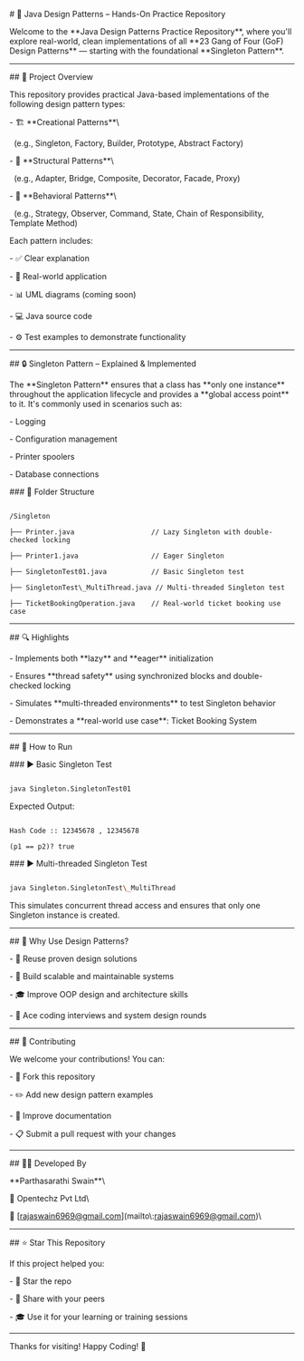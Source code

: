 \# 🎯 Java Design Patterns – Hands-On Practice Repository



Welcome to the \*\*Java Design Patterns Practice Repository\*\*, where you'll explore real-world, clean implementations of all \*\*23 Gang of Four (GoF) Design Patterns\*\* — starting with the foundational \*\*Singleton Pattern\*\*.



---



\## 📘 Project Overview



This repository provides practical Java-based implementations of the following design pattern types:



\- 🏗️ \*\*Creational Patterns\*\*\\

&nbsp; (e.g., Singleton, Factory, Builder, Prototype, Abstract Factory)

\- 🧹 \*\*Structural Patterns\*\*\\

&nbsp; (e.g., Adapter, Bridge, Composite, Decorator, Facade, Proxy)

\- 🔄 \*\*Behavioral Patterns\*\*\\

&nbsp; (e.g., Strategy, Observer, Command, State, Chain of Responsibility, Template Method)



Each pattern includes:



\- ✅ Clear explanation

\- 🧠 Real-world application

\- 📊 UML diagrams (coming soon)

\- 💻 Java source code

\- ⚙️ Test examples to demonstrate functionality



---



\## 🔒 Singleton Pattern – Explained \& Implemented



The \*\*Singleton Pattern\*\* ensures that a class has \*\*only one instance\*\* throughout the application lifecycle and provides a \*\*global access point\*\* to it. It's commonly used in scenarios such as:



\- Logging

\- Configuration management

\- Printer spoolers

\- Database connections



\### 📁 Folder Structure



```

/Singleton

├── Printer.java                   // Lazy Singleton with double-checked locking

├── Printer1.java                  // Eager Singleton

├── SingletonTest01.java           // Basic Singleton test

├── SingletonTest\_MultiThread.java // Multi-threaded Singleton test

├── TicketBookingOperation.java    // Real-world ticket booking use case

```



---



\## 🔍 Highlights



\- Implements both \*\*lazy\*\* and \*\*eager\*\* initialization

\- Ensures \*\*thread safety\*\* using synchronized blocks and double-checked locking

\- Simulates \*\*multi-threaded environments\*\* to test Singleton behavior

\- Demonstrates a \*\*real-world use case\*\*: Ticket Booking System



---



\## 🦖 How to Run



\### ▶️ Basic Singleton Test



```bash

java Singleton.SingletonTest01

```



Expected Output:



```

Hash Code :: 12345678 , 12345678

(p1 == p2)? true

```



\### ▶️ Multi-threaded Singleton Test



```bash

java Singleton.SingletonTest\_MultiThread

```



This simulates concurrent thread access and ensures that only one Singleton instance is created.



---



\## 🧪 Why Use Design Patterns?



\- 🔄 Reuse proven design solutions

\- 🔧 Build scalable and maintainable systems

\- 🎓 Improve OOP design and architecture skills

\- 💼 Ace coding interviews and system design rounds



---



\## 🤝 Contributing



We welcome your contributions! You can:



\- 📄 Fork this repository

\- ✏️ Add new design pattern examples

\- 📝 Improve documentation

\- 📋 Submit a pull request with your changes



---



\## 👨‍💼 Developed By



\*\*Parthasarathi Swain\*\*\\

📍 Opentechz Pvt Ltd\\

📧 \[rajaswain6969@gmail.com](mailto\\:rajaswain6969@gmail.com)\\



---



\## ⭐ Star This Repository



If this project helped you:



\- 💫 Star the repo

\- 📣 Share with your peers

\- 🎓 Use it for your learning or training sessions





---



Thanks for visiting! Happy Coding! 🚀





